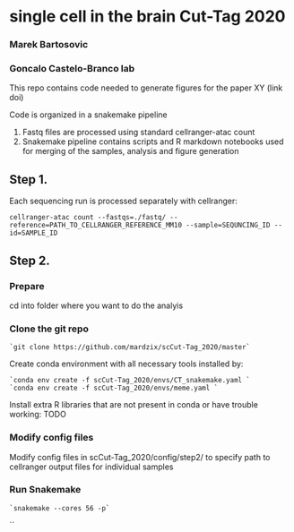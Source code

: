 # single cell in the brain Cut-Tag 2020
### Marek Bartosovic
### Goncalo Castelo-Branco lab


This repo contains code needed to generate figures for the paper XY (link doi)

Code is organized in a snakemake pipeline

1. Fastq files are processed using standard cellranger-atac count
2. Snakemake pipeline contains scripts and R markdown notebooks used for merging of the samples, analysis and figure generation

## Step 1. 

Each sequencing run is processed separately with cellranger:

`cellranger-atac count --fastqs=./fastq/ --reference=PATH_TO_CELLRANGER_REFERENCE_MM10 --sample=SEQUNCING_ID --id=SAMPLE_ID`


## Step 2.

### Prepare 

cd into folder where you want to do the analyis

### Clone the git repo

    `git clone https://github.com/mardzix/scCut-Tag_2020/master`

Create conda environment with all necessary tools installed by:

    `conda env create -f scCut-Tag_2020/envs/CT_snakemake.yaml `
    `conda env create -f scCut-Tag_2020/envs/meme.yaml `

Install extra R libraries that are not present in conda or have trouble working:
TODO 


### Modify config files

Modify config files in scCut-Tag_2020/config/step2/ to specify path to cellranger output files for individual samples


### Run Snakemake
    `snakemake --cores 56 -p`
``








